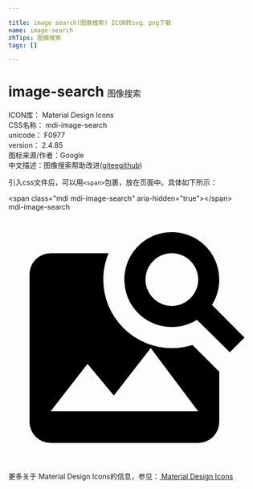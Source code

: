 ```yaml
---

title: image search(图像搜索) ICON转svg、png下载
name: image-search
zhTips: 图像搜索
tags: []

---
```


# image-search  <small style="font-size: 60%;font-weight: 100">图像搜索</small>


<div class="detail-page">
<p>
<span>
ICON库：
<span class="badge-secondary badge">Material Design Icons</span> 
</span>
<br/>
<span>
CSS名称：
<span class="badge-secondary badge">mdi-image-search</span> 
</span>
<br/>
<span>
unicode：
<span class="badge-secondary badge">F0977</span> 
<copy-btn content='F0977' btn-title=""></copy-btn>
<copy-btn :content='String.fromCodePoint(parseInt("F0977", 16))' btn-title="复制U"></copy-btn>
</span>
<br/>
<span>
version：
<span class="badge-secondary badge">2.4.85</span> 
</span>
<br/>
<span>图标来源/作者：<span class="badge-light badge">Google</span></span> 
<br/>
<span class="zh-detail">中文描述：<span class="badge-primary badge">图像搜索</span><span class="help-link"><span>帮助改进</span>(<a href="https://gitee.com/liuwave/icon-helper/edit/master/json/material/image-search.json" target="_blank" rel="noopener noreferrer">gitee</a><a href="https://github.com/liuwave/icon-helper/edit/master/json/material/image-search.json" target="_blank" rel="noopener noreferrer">github</a></span>)</span><br/>
</p>
</div>
<div class="alert alert-dark">
  <i class="mdi mdi-image-search mdi-48px"></i>
  <i class="mdi mdi-image-search mdi-36px"></i>
  <i class="mdi mdi-image-search mdi-24px"></i>
  <i class="mdi mdi-image-search mdi-18px"></i>
</div>
<div>
  <p>引入css文件后，可以用<code>&lt;span&gt;</code>包裹，放在页面中。具体如下所示：    
  </p>
  <div class="alert alert-primary" style="font-size: 14px">
    &lt;span class="mdi mdi-image-search" aria-hidden="true"&gt;&lt;/span&gt;
    <copy-btn content='<span class="mdi mdi-image-search" aria-hidden="true"></span>'></copy-btn>
  </div>
  <div class="alert alert-secondary">
    <i class="mdi mdi-image-search"
    style="font-size: 24px"
    aria-hidden="true"></i> mdi-image-search
    <copy-btn content="mdi-image-search" btn-title="复制图标名称"></copy-btn>
  </div>
</div>
<div id="svg" class="svg-wrap">
<svg xmlns="http://www.w3.org/2000/svg" viewBox="0 0 24 24"><path d="M15.5,2C18,2 20,4 20,6.5C20,7.38 19.75,8.21 19.31,8.9L22.39,12L21,13.39L17.88,10.32C17.19,10.75 16.37,11 15.5,11C13,11 11,9 11,6.5C11,4 13,2 15.5,2M15.5,4A2.5,2.5 0 0,0 13,6.5A2.5,2.5 0 0,0 15.5,9A2.5,2.5 0 0,0 18,6.5A2.5,2.5 0 0,0 15.5,4M7.5,14.5L4,19H18L13.5,13L10,17.5L7.5,14.5M20,20A2,2 0 0,1 18,22H4A2,2 0 0,1 2,20V6A2,2 0 0,1 4,4H9.5C9.18,4.77 9,5.61 9,6.5A6.5,6.5 0 0,0 15.5,13C16.18,13 16.84,12.89 17.46,12.7L20,15.24V20Z" /></svg>
</div>
<detail full-name='mdi-image-search'></detail>
    
<div><p>更多关于 Material Design Icons的信息，参见：<a target="_blank" href="https://iconhelper.cn/material.html"> Material Design Icons</a>
</p></div>
